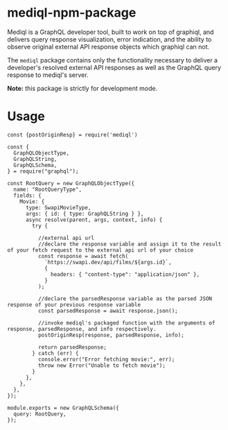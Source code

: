 # mediql-npm-package
Mediql is a GraphQL developer tool, built to work on top of graphiql, and delivers query response visualization, error indication, and the ability to observe original external API response objects which graphiql can not. 

The `mediql` package contains only the functionality necessary to deliver a developer's resolved external API responses as well as the GraphQL query response to mediql's server. 

**Note:** this package is strictly for development mode. 

# Usage
```
const {postOriginResp} = require('mediql')

const {
  GraphQLObjectType,
  GraphQLString,
  GraphQLSchema,
} = require("graphql");

const RootQuery = new GraphQLObjectType({
  name: "RootQueryType",
  fields: {
    Movie: {
      type: SwapiMovieType,
      args: { id: { type: GraphQLString } },
      async resolve(parent, args, context, info) {
        try {

          //external api url
          //declare the response variable and assign it to the result of your fetch request to the external api url of your choice
          const response = await fetch(
            `https://swapi.dev/api/films/${args.id}`,
            {
              headers: { "content-type": "application/json" },
            }
          );

          //declare the parsedResponse variable as the parsed JSON response of your previous response variable
          const parsedResponse = await response.json();
          
          //invoke mediql's packaged function with the arguments of response, parsedResponse, and info respectively.
          postOriginResp(response, parsedResponse, info);

          return parsedResponse;
        } catch (err) {
          console.error("Error fetching movie:", err);
          throw new Error("Unable to fetch movie");
        }
      },
    },
  },
});

module.exports = new GraphQLSchema({
  query: RootQuery,
});
```
